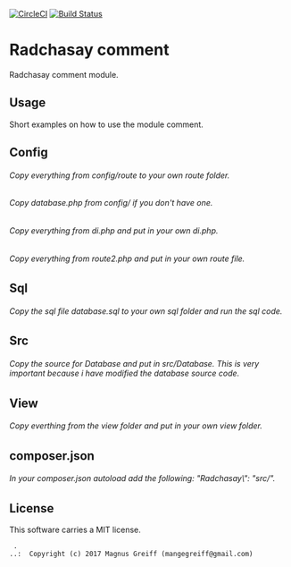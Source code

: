 [![CircleCI](https://circleci.com/gh/MagnusGreiff/Comment.svg?style=svg)](https://circleci.com/gh/MagnusGreiff/Comment)
[![Build Status](https://travis-ci.org/MagnusGreiff/Comment.svg?branch=master)](https://travis-ci.org/MagnusGreiff/Comment)

Radchasay comment
==================================

Radchasay comment module.



Usage
------------------

Short examples on how to use the module comment.

## Config

###### Copy everything from config/route to your own route folder.
###### Copy database.php from config/ if you don't have one.
###### Copy everything from di.php and put in your own di.php.
###### Copy everything from route2.php and put in your own route file.


## Sql

###### Copy the sql file database.sql to your own sql folder and run the sql code.

## Src

###### Copy the source for Database and put in src/Database. This is very important because i have modified the database source code.

## View

###### Copy everthing from the view folder and put in your own view folder.

## composer.json

###### In your composer.json autoload add the following: "Radchasay\\": "src/".



License
------------------

This software carries a MIT license.



```
 .  
..:  Copyright (c) 2017 Magnus Greiff (mangegreiff@gmail.com)
```
